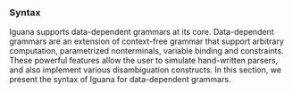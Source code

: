 
<div markdown="1">

### Syntax

<p>Iguana supports data-dependent grammars at its core. Data-dependent grammars
are an extension of context-free grammar that support arbitrary computation,
parametrized nonterminals, variable binding and constraints. These powerful
features allow the user to simulate hand-written parsers, and also implement
various disambiguation constructs. In this section, we present the syntax
of Iguana for data-dependent grammars.</p>


</div>